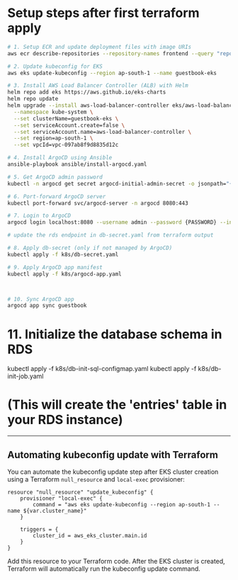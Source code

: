 # Setup steps after first terraform apply

```sh
# 1. Setup ECR and update deployment files with image URIs
aws ecr describe-repositories --repository-names frontend --query "repositories[0].repositoryUri" --output text

# 2. Update kubeconfig for EKS
aws eks update-kubeconfig --region ap-south-1 --name guestbook-eks

# 3. Install AWS Load Balancer Controller (ALB) with Helm
helm repo add eks https://aws.github.io/eks-charts
helm repo update
helm upgrade --install aws-load-balancer-controller eks/aws-load-balancer-controller \
  --namespace kube-system \
  --set clusterName=guestbook-eks \
  --set serviceAccount.create=false \
  --set serviceAccount.name=aws-load-balancer-controller \
  --set region=ap-south-1 \
  --set vpcId=vpc-097ab8f9d8835d12c

# 4. Install ArgoCD using Ansible
ansible-playbook ansible/install-argocd.yaml

# 5. Get ArgoCD admin password
kubectl -n argocd get secret argocd-initial-admin-secret -o jsonpath="{.data.password}" | base64 -d

# 6. Port-forward ArgoCD server
kubectl port-forward svc/argocd-server -n argocd 8080:443

# 7. Login to ArgoCD
argocd login localhost:8080 --username admin --password {PASSWORD} --insecure

# update the rds endpoint in db-secret.yaml from terraform output

# 8. Apply db-secret (only if not managed by ArgoCD)
kubectl apply -f k8s/db-secret.yaml

# 9. Apply ArgoCD app manifest
kubectl apply -f k8s/argocd-app.yaml



# 10. Sync ArgoCD app
argocd app sync guestbook
```

# 11. Initialize the database schema in RDS
kubectl apply -f k8s/db-init-sql-configmap.yaml
kubectl apply -f k8s/db-init-job.yaml
# (This will create the 'entries' table in your RDS instance)

---

## Automating kubeconfig update with Terraform

You can automate the kubeconfig update step after EKS cluster creation using a Terraform `null_resource` and `local-exec` provisioner:

```hcl
resource "null_resource" "update_kubeconfig" {
	provisioner "local-exec" {
		command = "aws eks update-kubeconfig --region ap-south-1 --name ${var.cluster_name}"
	}

	triggers = {
		cluster_id = aws_eks_cluster.main.id
	}
}
```

Add this resource to your Terraform code. After the EKS cluster is created, Terraform will automatically run the kubeconfig update command.